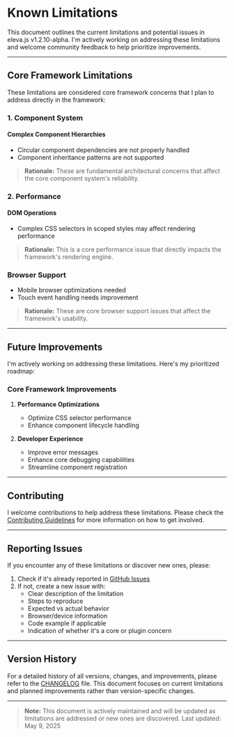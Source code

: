 # Known Limitations

This document outlines the current limitations and potential issues in eleva.js v1.2.10-alpha. I'm actively working on addressing these limitations and welcome community feedback to help prioritize improvements.

---

## Core Framework Limitations

These limitations are considered core framework concerns that I plan to address directly in the framework:

### 1. Component System

#### Complex Component Hierarchies
- Circular component dependencies are not properly handled
- Component inheritance patterns are not supported

> **Rationale:** These are fundamental architectural concerns that affect the core component system's reliability.

### 2. Performance

#### DOM Operations
- Complex CSS selectors in scoped styles may affect rendering performance

> **Rationale:** This is a core performance issue that directly impacts the framework's rendering engine.

### Browser Support
- Mobile browser optimizations needed
- Touch event handling needs improvement

> **Rationale:** These are core browser support issues that affect the framework's usability.

---

## Future Improvements

I'm actively working on addressing these limitations. Here's my prioritized roadmap:

### Core Framework Improvements
1. **Performance Optimizations**
   - Optimize CSS selector performance
   - Enhance component lifecycle handling

2. **Developer Experience**
   - Improve error messages
   - Enhance core debugging capabilities
   - Streamline component registration

---

## Contributing

I welcome contributions to help address these limitations. Please check the [Contributing Guidelines](../CONTRIBUTING.md) for more information on how to get involved.

---

## Reporting Issues

If you encounter any of these limitations or discover new ones, please:
1. Check if it's already reported in [GitHub Issues](https://github.com/TarekRaafat/eleva/issues)
2. If not, create a new issue with:
   - Clear description of the limitation
   - Steps to reproduce
   - Expected vs actual behavior
   - Browser/device information
   - Code example if applicable
   - Indication of whether it's a core or plugin concern

---

## Version History

For a detailed history of all versions, changes, and improvements, please refer to the [CHANGELOG](../CHANGELOG.md) file. This document focuses on current limitations and planned improvements rather than version-specific changes.

---

> **Note:** This document is actively maintained and will be updated as limitations are addressed or new ones are discovered. Last updated: May 9, 2025 